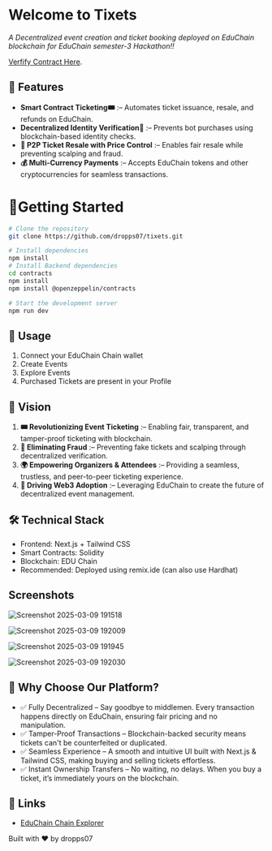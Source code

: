 
# Welcome to Tixets

*A Decentralized event creation and ticket booking deployed on EduChain blockchain for EduChain semester-3 Hackathon!!*

[Verfify Contract Here](https://edu-chain-testnet.blockscout.com/address/0x82b5De4E42D499421F5A2E43fd7d04054811A326).


## 🌟 Features

- **Smart Contract Ticketing🎟** :– Automates ticket issuance, resale, and refunds on EduChain.
- **Decentralized Identity Verification🔐** :– Prevents bot purchases using blockchain-based identity checks. 
- **🔄 P2P Ticket Resale with Price Control** :– Enables fair resale while preventing scalping and fraud.
- **💰 Multi-Currency Payments** :– Accepts EduChain tokens and other cryptocurrencies for seamless transactions.

# 🚀Getting Started
```bash
# Clone the repository
git clone https://github.com/dropps07/tixets.git

# Install dependencies
npm install
# Install Backend dependencies
cd contracts
npm install
npm install @openzeppelin/contracts

# Start the development server
npm run dev
```
## 📝 Usage

1. Connect your EduChain Chain wallet
2. Create Events
3. Explore Events
4. Purchased Tickets are present in your Profile  

## 🔮 Vision
1. **🎟 Revolutionizing Event Ticketing** :– Enabling fair, transparent, and tamper-proof ticketing with blockchain.
2. **🔗 Eliminating Fraud** :– Preventing fake tickets and scalping through decentralized verification.
3. **🌍 Empowering Organizers & Attendees** :– Providing a seamless, trustless, and peer-to-peer ticketing experience.
4. **🚀 Driving Web3 Adoption** :– Leveraging EduChain to create the future of decentralized event management.

## 🛠️ Technical Stack

- Frontend: Next.js + Tailwind CSS
- Smart Contracts: Solidity
- Blockchain: EDU Chain
- Recommended: Deployed using remix.ide (can also use Hardhat)

## Screenshots
![Screenshot 2025-03-09 191518](https://github.com/user-attachments/assets/dcb3298b-8a90-4900-9042-88a71164a63d)

![Screenshot 2025-03-09 192009](https://github.com/user-attachments/assets/a78102aa-3772-4d26-933f-9a2c197cacdf)

![Screenshot 2025-03-09 191945](https://github.com/user-attachments/assets/37b340d8-c675-4992-bdb9-6d7b12ff2c8d)

![Screenshot 2025-03-09 192030](https://github.com/user-attachments/assets/ae7a49a8-e5e6-4c3b-8486-59d22fe501a8)

## 🚀 Why Choose Our Platform?

- ✅ Fully Decentralized – Say goodbye to middlemen. Every transaction happens directly on EduChain, ensuring fair pricing and no manipulation.
- ✅ Tamper-Proof Transactions – Blockchain-backed security means tickets can't be counterfeited or duplicated.
- ✅ Seamless Experience – A smooth and intuitive UI built with Next.js & Tailwind CSS, making buying and selling tickets effortless.
- ✅ Instant Ownership Transfers – No waiting, no delays. When you buy a ticket, it’s immediately yours on the blockchain.

## 🔗 Links

- [EduChain Chain Explorer](https://bridge.gelato.network/bridge/open-campus-codex)

Built with ❤️ by dropps07
